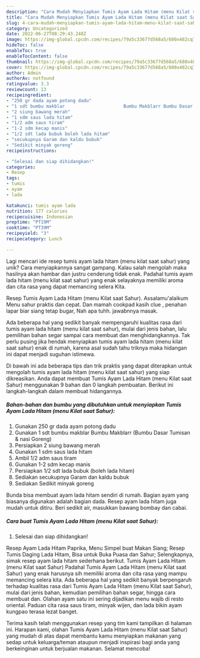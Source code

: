 ```yaml
---
description: "Cara Mudah Menyiapkan Tumis Ayam Lada Hitam (menu Kilat saat Sahur) yang Lezat Sekali"
title: "Cara Mudah Menyiapkan Tumis Ayam Lada Hitam (menu Kilat saat Sahur) yang Lezat Sekali"
slug: 4-cara-mudah-menyiapkan-tumis-ayam-lada-hitam-menu-kilat-saat-sahur-yang-lezat-sekali
category: Uncategorized
date: 2022-06-27T08:29:43.248Z
image: https://img-global.cpcdn.com/recipes/79a5c33677d568a5/680x482cq70/tumis-ayam-lada-hitam-menu-kilat-saat-sahur-foto-resep-utama.jpg
hideToc: false
enableToc: true
enableTocContent: false
thumbnail: https://img-global.cpcdn.com/recipes/79a5c33677d568a5/680x482cq70/tumis-ayam-lada-hitam-menu-kilat-saat-sahur-foto-resep-utama.jpg
cover: https://img-global.cpcdn.com/recipes/79a5c33677d568a5/680x482cq70/tumis-ayam-lada-hitam-menu-kilat-saat-sahur-foto-resep-utama.jpg
author: Admin
authorAv: notfound
ratingvalue: 3.3
reviewcount: 13
recipeingredient:
- "250 gr dada ayam potong dadu"
- "1 sdt bumbu makblar                      Bumbu Makblarr Bumbu Dasar Tumisan  nasi Goreng"
- "2 siung bawang merah"
- "1 sdm saus lada hitam"
- "1/2 adm saus tiram"
- "1-2 sdm kecap manis"
- "1/2 sdt lada bubuk boleh lada hitam"
- "secukupnya Garam dan kaldu bubuk"
- "Sedikit minyak goreng"
recipeinstructions:

- "Selesai dan siap dihidangkan!"
categories:
- Resep
tags:
- tumis
- ayam
- lada

katakunci: tumis ayam lada 
nutrition: 177 calories
recipecuisine: Indonesian
preptime: "PT19M"
cooktime: "PT39M"
recipeyield: "3"
recipecategory: Lunch

---
```





Lagi mencari ide resep tumis ayam lada hitam (menu kilat saat sahur) yang unik? Cara menyiapkannya sangat gampang. Kalau salah mengolah maka hasilnya akan hambar dan justru cenderung tidak enak. Padahal tumis ayam lada hitam (menu kilat saat sahur) yang enak selayaknya memiliki aroma dan cita rasa yang dapat memancing selera Kita.





Resep Tumis Ayam Lada Hitam (menu Kilat saat Sahur). Assalamu&#39;alaikum Menu sahur praktis dan cepat. Dan mamah cookpad kasih clue , penahan lapar biar siang tetap bugar, Nah apa tuhh. jawabnnya masak.

Ada beberapa hal yang sedikit banyak mempengaruhi kualitas rasa dari tumis ayam lada hitam (menu kilat saat sahur), mulai dari jenis bahan, lalu pemilihan bahan segar sampai cara membuat dan menghidangkannya. Tak perlu pusing jika hendak menyiapkan tumis ayam lada hitam (menu kilat saat sahur) enak di rumah, karena asal sudah tahu triknya maka hidangan ini dapat menjadi suguhan istimewa.






Di bawah ini ada beberapa tips dan trik praktis yang dapat diterapkan untuk mengolah tumis ayam lada hitam (menu kilat saat sahur) yang siap dikreasikan. Anda dapat membuat Tumis Ayam Lada Hitam (menu Kilat saat Sahur) menggunakan 9 bahan dan 0 langkah pembuatan. Berikut ini langkah-langkah dalam membuat hidangannya.

<!--inarticleads1-->

##### Bahan-bahan dan bumbu yang dibutuhkan untuk menyiapkan Tumis Ayam Lada Hitam (menu Kilat saat Sahur):

1. Gunakan 250 gr dada ayam potong dadu
1. Gunakan 1 sdt bumbu makblar                      Bumbu Makblarr (Bumbu Dasar Tumisan &amp; nasi Goreng)
1. Persiapkan 2 siung bawang merah
1. Gunakan 1 sdm saus lada hitam
1. Ambil 1/2 adm saus tiram
1. Gunakan 1-2 sdm kecap manis
1. Persiapkan 1/2 sdt lada bubuk (boleh lada hitam)
1. Sediakan secukupnya Garam dan kaldu bubuk
1. Sediakan Sedikit minyak goreng


Bunda bisa membuat ayam lada hitam sendiri di rumah. Bagian ayam yang biasanya digunakan adalah bagian dada. Resep ayam lada hitam juga mudah untuk ditiru. Beri sedikit air, masukkan bawang bombay dan cabai. 

<!--inarticleads2-->

##### Cara buat Tumis Ayam Lada Hitam (menu Kilat saat Sahur):


1. Selesai dan siap dihidangkan!

Resep Ayam Lada Hitam Paprika, Menu Simpel buat Makan Siang; Resep Tumis Daging Lada Hitam, Bisa untuk Buka Puasa dan Sahur; Selengkapnya, simak resep ayam lada hitam sederhana berikut. Tumis Ayam Lada Hitam (menu Kilat saat Sahur) Padahal Tumis Ayam Lada Hitam (menu Kilat saat Sahur) yang enak harusnya sih memiliki aroma dan cita rasa yang mampu memancing selera kita. Ada beberapa hal yang sedikit banyak berpengaruh terhadap kualitas rasa dari Tumis Ayam Lada Hitam (menu Kilat saat Sahur), mulai dari jenis bahan, kemudian pemilihan bahan segar, hingga cara membuat dan. Olahan ayam satu ini sering dijadikan menu wajib di resto oriental. Paduan cita rasa saus tiram, minyak wijen, dan lada bikin ayam kungpao terasa lezat banget. 

Terima kasih telah menggunakan resep yang tim kami tampilkan di halaman ini. Harapan kami, olahan Tumis Ayam Lada Hitam (menu Kilat saat Sahur) yang mudah di atas dapat membantu kamu menyiapkan makanan yang sedap untuk keluarga/teman ataupun menjadi inspirasi bagi anda yang berkeinginan untuk berjualan makanan. Selamat mencoba!
